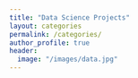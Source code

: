 ```yaml
---
title: "Data Science Projects"
layout: categories
permalink: /categories/
author_profile: true
header:
  image: "/images/data.jpg"
---
```

